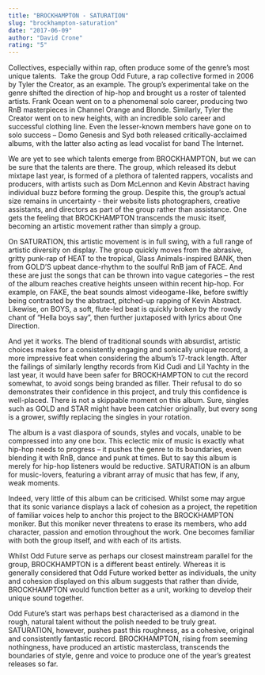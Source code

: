 ```yaml
---
title: "BROCKHAMPTON - SATURATION"
slug: "brockhampton-saturation"
date: "2017-06-09"
author: "David Crone"
rating: "5"
---
```


Collectives, especially within rap, often produce some of the genre’s most unique talents.  Take the group Odd Future, a rap collective formed in 2006 by Tyler the Creator, as an example. The group’s experimental take on the genre shifted the direction of hip-hop and brought us a roster of talented artists. Frank Ocean went on to a phenomenal solo career, producing two RnB masterpieces in Channel Orange and Blonde. Similarly, Tyler the Creator went on to new heights, with an incredible solo career and successful clothing line. Even the lesser-known members have gone on to solo success – Domo Genesis and Syd both released critically-acclaimed albums, with the latter also acting as lead vocalist for band The Internet.

We are yet to see which talents emerge from BROCKHAMPTON, but we can be sure that the talents are there. The group, which released its debut mixtape last year, is formed of a plethora of talented rappers, vocalists and producers, with artists such as Dom McLennon and Kevin Abstract having individual buzz before forming the group. Despite this, the group’s actual size remains in uncertainty - their website lists photographers, creative assistants, and directors as part of the group rather than assistance. One gets the feeling that BROCKHAMPTON transcends the music itself, becoming an artistic movement rather than simply a group.

On SATURATION, this artistic movement is in full swing, with a full range of artistic diversity on display. The group quickly moves from the abrasive, gritty punk-rap of HEAT to the tropical, Glass Animals-inspired BANK, then from GOLD’S upbeat dance-rhythm to the soulful RnB jam of FACE. And these are just the songs that can be thrown into vague categories – the rest of the album reaches creative heights unseen within recent hip-hop. For example, on FAKE, the beat sounds almost videogame-like, before swiftly being contrasted by the abstract, pitched-up rapping of Kevin Abstract. Likewise, on BOYS, a soft, flute-led beat is quickly broken by the rowdy chant of “Hella boys say”, then further juxtaposed with lyrics about One Direction.

And yet it works. The blend of traditional sounds with absurdist, artistic choices makes for a consistently engaging and sonically unique record, a more impressive feat when considering the album’s 17-track length. After the failings of similarly lengthy records from Kid Cudi and Lil Yachty in the last year, it would have been safer for BROCKHAMPTON to cut the record somewhat, to avoid songs being branded as filler. Their refusal to do so demonstrates their confidence in this project, and truly this confidence is well-placed. There is not a skippable moment on this album. Sure, singles such as GOLD and STAR might have been catchier originally, but every song is a grower, swiftly replacing the singles in your rotation.

The album is a vast diaspora of sounds, styles and vocals, unable to be compressed into any one box. This eclectic mix of music is exactly what hip-hop needs to progress – it pushes the genre to its boundaries, even blending it with RnB, dance and punk at times. But to say this album is merely for hip-hop listeners would be reductive. SATURATION is an album for music-lovers, featuring a vibrant array of music that has few, if any, weak moments.

Indeed, very little of this album can be criticised. Whilst some may argue that its sonic variance displays a lack of cohesion as a project, the repetition of familiar voices help to anchor this project to the BROCKHAMPTON moniker. But this moniker never threatens to erase its members, who add character, passion and emotion throughout the work. One becomes familiar with both the group itself, and with each of its artists.

Whilst Odd Future serve as perhaps our closest mainstream parallel for the group, BROCKHAMPTON is a different beast entirely. Whereas it is generally considered that Odd Future worked better as individuals, the unity and cohesion displayed on this album suggests that rather than divide, BROCKHAMPTON would function better as a unit, working to develop their unique sound together.

Odd Future’s start was perhaps best characterised as a diamond in the rough, natural talent without the polish needed to be truly great. SATURATION, however, pushes past this roughness, as a cohesive, original and consistently fantastic record. BROCKHAMPTON, rising from seeming nothingness, have produced an artistic masterclass, transcends the boundaries of style, genre and voice to produce one of the year’s greatest releases so far.
